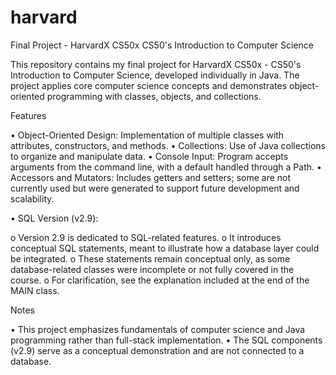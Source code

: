 # harvard
Final Project - HarvardX CS50x
CS50's Introduction to Computer Science

This repository contains my final project for HarvardX CS50x - CS50's
Introduction to Computer Science, developed individually in Java.
The project applies core computer science concepts and demonstrates object-oriented programming with classes, objects, and collections.

Features

 •	Object-Oriented Design: Implementation of multiple classes with attributes, constructors, and methods.
 •	Collections: Use of Java collections to organize and manipulate data.
 •	Console Input: Program accepts arguments from the command line, with a default handled through a Path.
 •	Accessors and Mutators: Includes getters and setters; some are not currently used but were generated to support future development and scalability.

•	SQL Version (v2.9):

  o	Version 2.9 is dedicated to SQL-related features.
  o	It introduces conceptual SQL statements, meant to illustrate how a database layer could be integrated.
  o	These statements remain conceptual only, as some database-related classes were incomplete or not fully covered in the course.
  o	For clarification, see the explanation included at the end of the MAIN class.

Notes

  •	This project emphasizes fundamentals of computer science and Java programming rather than full-stack implementation.
  •	The SQL components (v2.9) serve as a conceptual demonstration and are not connected to a database.

